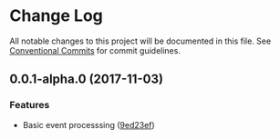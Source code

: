 # Change Log

All notable changes to this project will be documented in this file.
See [Conventional Commits](https://conventionalcommits.org) for commit guidelines.

<a name="0.0.1-alpha.0"></a>
## 0.0.1-alpha.0 (2017-11-03)


### Features

* Basic event processsing ([9ed23ef](https://github.com/kevinoneill/wee-events/commit/9ed23ef))
